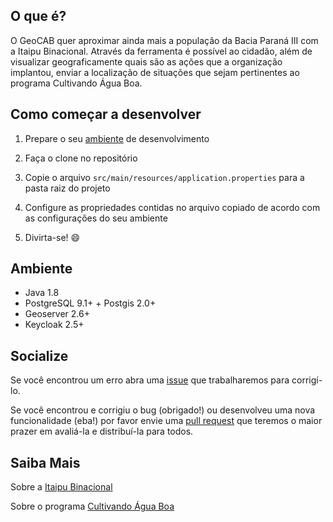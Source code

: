 O que é?
--------

O GeoCAB quer aproximar ainda mais a população da Bacia Paraná III com a Itaipu Binacional. Através da ferramenta é possível ao cidadão, além de visualizar geograficamente quais são as ações que a organização implantou, enviar a localização de situações que sejam pertinentes ao programa Cultivando Água Boa. 




Como começar a desenvolver
--------------------------

1. Prepare o seu [ambiente](https://github.com/itaipubinacional/geocab/blob/master/README.md#ambiente) de desenvolvimento

2. Faça o clone no repositório

3. Copie o arquivo ```src/main/resources/application.properties``` para a pasta raiz do projeto

4. Configure as propriedades contidas no arquivo copiado de acordo com as configurações do seu ambiente

5. Divirta-se! :smile:



Ambiente
--------

- Java 1.8
- PostgreSQL 9.1+ + Postgis 2.0+
- Geoserver 2.6+
- Keycloak 2.5+


Socialize
---------

Se você encontrou um erro abra uma [issue](https://github.com/itaipubinacional/geocab/issues/new) que trabalharemos para corrigí-lo.

Se você encontrou e corrigiu o bug (obrigado!) ou desenvolveu uma nova funcionalidade (eba!) por favor envie uma [pull request](https://github.com/itaipubinacional/geocab/compare) que teremos o maior prazer em avaliá-la e distribuí-la para todos.



Saiba Mais
----------

Sobre a [Itaipu Binacional](http://www.itaipu.gov.br)

Sobre o programa [Cultivando Água Boa](http://www.cultivandoaguaboa.com.br/)
